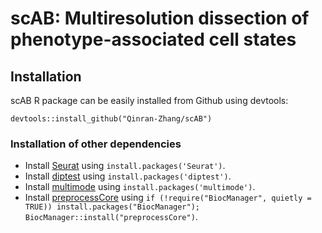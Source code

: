 
# scAB: Multiresolution dissection of phenotype-associated cell states


## Installation

scAB R package can be easily installed from Github using devtools:  

```
devtools::install_github("Qinran-Zhang/scAB")
```


### Installation of other dependencies
- Install [Seurat](https://github.com/satijalab/seurat) using `install.packages('Seurat')`. 
- Install [diptest](https://cran.r-project.org/web/packages/diptest/index.html) using `install.packages('diptest')`.
- Install [multimode](https://cran.r-project.org/web/packages/multimode/index.html) using `install.packages('multimode')`.
- Install [preprocessCore](https://www.bioconductor.org/packages/release/bioc/html/preprocessCore.html) using `if (!require("BiocManager", quietly = TRUE)) install.packages("BiocManager"); BiocManager::install("preprocessCore")`.





